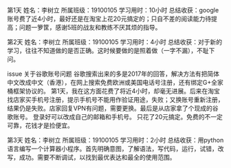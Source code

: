 ﻿
第1天
姓名：李树立
所属班级：19100105
学习用时：10小时
总结收获：google账号费了近4小时，最好还是在淘宝上花20元搞定的；只自不差的阅读能力待提高；问题一箩筐，感谢5班的战友和教练不厌其烦的指导。

第2天
姓名：李树立
所属班级：19100105
学习用时：4小时
总结收获：对于新的学习，往往不知道做的是否正确。这时候要做的是照着做（一字不漏），不耻下问。

issue
关于谷歌账号问题
谷歌搜索出来的多是2017年的回答，解决方法有把简体中文改成中文（香港），在网上搜索免费欧洲或美国电话号注册，还有绑定G+全家桶框架协议的。
第1天，我在这方面花费了将近4小时，却毫无进展。后来在淘宝找店家买手机号注册，提示手机号不能用作验证用途，失败；又换账号重新注册，结果仍是失败。店家回复VPN有问题，需要更换。最后是从店家拿了个现成的谷歌账号。
登录好可以改成自己的邮箱和手机号。
只花了20元搞定。免费的不一定可靠，花钱才是捡便宜。

第3天
姓名：李树立
所属班级：19100105
学习用时：2小时
总结收获：用python语言编写一个计算器小程序。首先明确意图，了解语法，写代码，运行，试错，改写，成功。需要不断调试，以找到最优表达和最全的使用范围。